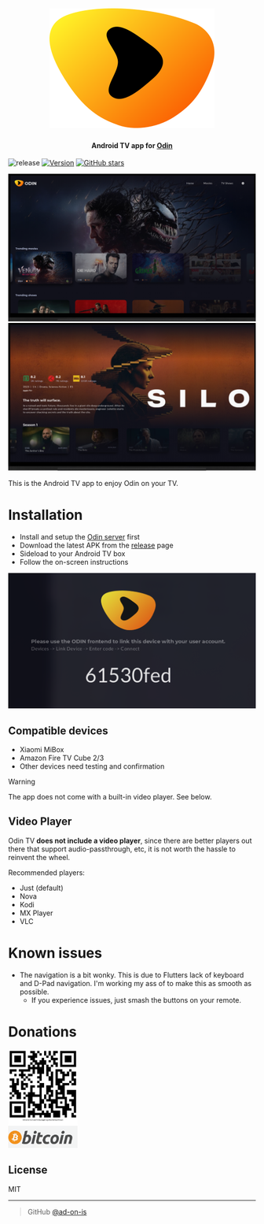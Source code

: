 <h1 align="center">
<img src="./assets/images/logo.svg" /><br />
</h1>

<h4 align="center">Android TV app for <a href="https://github.com/ad-on-is/odin-server">Odin</a></h4>

![release](https://github.com/ad-on-is/odin-tv/actions/workflows/ci.yml/badge.svg?branch=)
[![Version](https://img.shields.io/github/release/ad-on-is/odin-tv.svg?style=flat)]()
[![GitHub stars](https://img.shields.io/github/stars/ad-on-is/odin-tv.svg?style=social&label=Stars)]()

![screenshot](./screenshots/odin-tv.png)
![screenshot2](./screenshots/odin-tv2.png)

This is the Android TV app to enjoy Odin on your TV.

# Installation

- Install and setup the [Odin server](https://github.com/ad-on-is/odin-server) first
- Download the latest APK from the [release](https://github.com/ad-on-is/odin-tv/releases) page
- Sideload to your Android TV box
- Follow the on-screen instructions

![connect](./screenshots/connect.png)

## Compatible devices

- Xiaomi MiBox
- Amazon Fire TV Cube 2/3
- Other devices need testing and confirmation

> [!WARNING]
>
> The app does not come with a built-in video player. See below.

>

## Video Player

Odin TV **does not include a video player**, since there are better players out there that support audio-passthrough, etc, it is not worth the hassle to reinvent the wheel.

Recommended players:

- Just (default)
- Nova
- Kodi
- MX Player
- VLC

# Known issues

- The navigation is a bit wonky. This is due to Flutters lack of keyboard and D-Pad navigation. I'm working my ass of to make this as smooth as possible.
  - If you experience issues, just smash the buttons on your remote.

# Donations

<img src="./screenshots/btc_donation.png" height="200" />

## License

MIT

---

> GitHub [@ad-on-is](https://github.com/ad-on-is)
